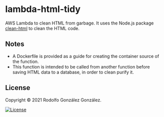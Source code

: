 # lambda-html-tidy

AWS Lambda to clean HTML from garbage. It uses the Node.js package [clean-html](https://www.npmjs.com/package/clean-html) to clean the HTML code.

## Notes

* A Dockerfile is provided as a guide for creating the container source of the function. 
* This function is intended to be called from another function before saving HTML data to a database, in order to clean purify it.

## License

Copyright © 2021 Rodolfo González González.

[![License](https://img.shields.io/badge/License-BSD_3--Clause-blue.svg)](https://opensource.org/licenses/BSD-3-Clause)
